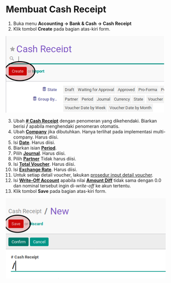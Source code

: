 # Membuat Cash Receipt

1. Buka menu **Accounting -> Bank & Cash -> Cash Receipt**
2. Klik tombol **Create** pada bagian atas-kiri form.

![](../../img/cash-receipt/tombol-create.png)

3. Ubah **[# Cash Receipt](./penjelasan.md#field-name)** dengan penomeran yang dikehendaki. Biarkan berisi **/**
apabila menghendaki penomeran otomatis.
4. Ubah **[Company](./penjelasan.md#field-company)** jika dibutuhkan. Hanya terlihat pada implementasi multi-company. Harus diisi.
5. Isi **[Date](./penjelasan.md#field-date)**. Harus diisi.
6. Biarkan isian **[Period](./penjelasan.md#field-period)**.
7. Pilih **[Journal](./penjelasan.md#field-journal)**. Harus diisi.
8. Pilih **[Partner](./penjelasan.md#field-partner)** Tidak harus diisi.
9. Isi **[Total Voucher](./penjelasan.md#field-total-voucher)**. Harus diisi.
10. Isi **[Exchange Rate](./penjelasan.md#field-exchange-rate)**. Harus diisi.
11. Untuk setiap detail voucher, lakukan [prosedur input detail voucher](./membuat-detail.md).
12. <a name="langkah-12">Isi</a> **[Write-Off Account](./penjelasan.md#field-writeoff-account)** apabila nilai **[Amount Diff](./penjelasan.md#field-amount-diff)** tidak sama dengan 0.0 dan nominal tersebut ingin di-*write-off* ke akun tertentu.
13. Klik tombol **Save** pada bagian atas-kiri form.

![](../../img/cash-receipt/tombol-save.png)
